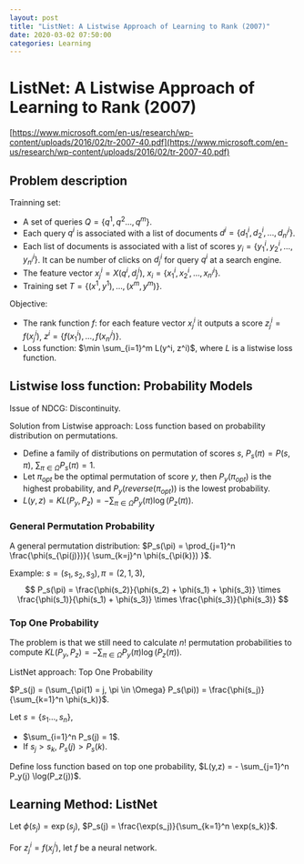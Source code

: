 ```yaml
---
layout: post
title: "ListNet: A Listwise Approach of Learning to Rank (2007)"
date: 2020-03-02 07:50:00
categories: Learning
---
```


# ListNet: A Listwise Approach of Learning to Rank (2007)

[https://www.microsoft.com/en-us/research/wp-content/uploads/2016/02/tr-2007-40.pdf](https://www.microsoft.com/en-us/research/wp-content/uploads/2016/02/tr-2007-40.pdf)

## Problem description 

Trainning set:
  - A set of queries $Q = \{ q^1, q^2 \dots, q^m \}$.
  - Each query $q^i$ is associated with a list of documents $d^i = \{ d_1^i, d_2^i, \dots, d_{n^i}^i \}$.
  - Each list of documents is associated with a list of scores $y_i = \{ y_1^i, y_2^i, \dots, y_{n^i}^i \}$. It can be number of clicks on $d_j^i$ for query $q^i$ at a search engine.
  - The feature vector $x_j^i = X(q^i, d_j^i)$, $x_i = \{ x_1^i, x_2^i, \dots, x_{n^i}^i \}$.
  - Training set $T = \{(x^1, y^1), \dots, (x^m, y^m)\}$.

Objective:
  - The rank function $f$: for each feature vector $x_j^i$ it outputs a score $z_j^i = f(x_j^i)$, $z^i = \{ f(x_1^i), \dots, f(x_{n^i}^i) \}$.
  - Loss function: $\min \sum_{i=1}^m L(y^i, z^i)$, where $L$ is a listwise loss function.

## Listwise loss function: Probability Models

Issue of NDCG: Discontinuity.

Solution from Listwise approach: Loss function based on probability distribution on permutations.
  - Define a family of distributions on permutation of scores $s$, $P_s(\pi) = P(s, \pi)$, $\sum_{\pi \in \Omega} P_s(\pi) = 1$.
  - Let $\pi_{opt}$ be the optimal permutation of score $y$, then $P_y(\pi_{opt})$ is the highest probability, and $P_y(reverse(\pi_{opt}))$ is the lowest probability.
  - $L(y, z) = KL(P_y, P_z) = - \sum_{\pi \in \Omega} P_y(\pi) \log(P_z(\pi))$.

### General Permutation Probability

A general permutation distribution: $P_s(\pi) = \prod_{j=1}^n \frac{\phi(s_{\pi(j)})}{ \sum_{k=j}^n \phi(s_{\pi(k)}) }$.

Example: $s = (s_1, s_2, s_3), \pi = (2,1,3)$,
$$
P_s(\pi) = \frac{\phi(s_2)}{\phi(s_2) + \phi(s_1) + \phi(s_3)} \times \frac{\phi(s_1)}{\phi(s_1) + \phi(s_3)} \times \frac{\phi(s_3)}{\phi(s_3)}
$$

### Top One Probability

The problem is that we still need to calculate $n!$ permutation probabilities to compute $KL(P_y, P_z) = - \sum_{\pi \in \Omega} P_y(\pi) \log(P_z(\pi))$. 

ListNet approach: Top One Probability

$P_s(j) = (\sum_{\pi(1) = j, \pi \in \Omega} P_s(\pi)) = \frac{\phi(s_j)}{\sum_{k=1}^n \phi(s_k)}$.

Let $s = \{s_1 \dots, s_n \}$,
  - $\sum_{i=1}^n P_s(j) = 1$.
  - If $s_j > s_k$, $P_s(j) > P_s(k)$.

Define loss function based on top one probability, $L(y,z) = - \sum_{j=1}^n P_y(j) \log(P_z(j))$.

## Learning Method: ListNet

Let $\phi(s_j) = \exp(s_j)$, $P_s(j) = \frac{\exp(s_j)}{\sum_{k=1}^n \exp(s_k)}$.

For $z_j^i = f(x_j^i)$, let $f$ be a neural network.

